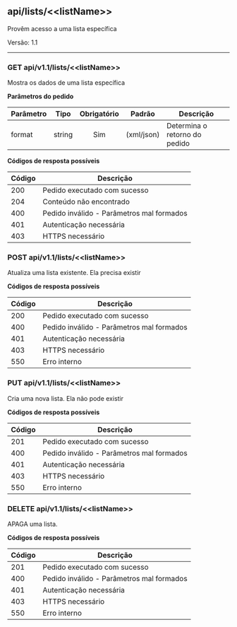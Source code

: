## api/lists/<<listName\>\>

Provêm acesso a uma lista específica

Versão: 1.1

---

### **GET** api/v1.1/lists/<<listName\>\>

Mostra os dados de uma lista específica

**Parâmetros do pedido**

| Parâmetro        |    Tipo       |  Obrigatório | Padrão | Descrição                                   |
|------------------|:-------------:|:------------:|--------|---------------------------------------------|
| format           |    string     |     Sim      | (xml/json) | Determina o retorno do pedido |


**Códigos de resposta possíveis**


| Código   |    Descrição                                   |
|----------|------------------------------------------------|
| 200      |  Pedido executado com sucesso                  |
| 204      |  Conteúdo não encontrado                       |
| 400      |  Pedido inválido  - Parâmetros mal formados    |
| 401      |  Autenticação necessária                       |
| 403      |  HTTPS necessário                              |



### **POST** api/v1.1/lists/<<listName\>\>

Atualiza uma lista existente. Ela precisa existir


**Códigos de resposta possíveis**


| Código   |    Descrição                                   |
|----------|------------------------------------------------|
| 200      |  Pedido executado com sucesso                  |
| 400      |  Pedido inválido  - Parâmetros mal formados    |
| 401      |  Autenticação necessária                       |
| 403      |  HTTPS necessário                              |
| 550      |  Erro interno                                  |


### **PUT** api/v1.1/lists/<<listName\>\>

Cria uma nova lista. Ela não pode existir


**Códigos de resposta possíveis**


| Código   |    Descrição                                   |
|----------|------------------------------------------------|
| 201      |  Pedido executado com sucesso                  |
| 400      |  Pedido inválido  - Parâmetros mal formados    |
| 401      |  Autenticação necessária                       |
| 403      |  HTTPS necessário                              |
| 550      |  Erro interno                                  |



### **DELETE** api/v1.1/lists/<<listName\>\>

APAGA uma lista.

**Códigos de resposta possíveis**


| Código   |    Descrição                                   |
|----------|------------------------------------------------|
| 201      |  Pedido executado com sucesso                  |
| 400      |  Pedido inválido  - Parâmetros mal formados    |
| 401      |  Autenticação necessária                       |
| 403      |  HTTPS necessário                              |
| 550      |  Erro interno                                  |

